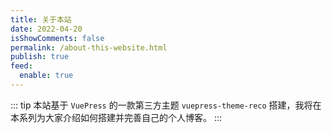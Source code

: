 ```yaml
---
title: 关于本站
date: 2022-04-20
isShowComments: false
permalink: /about-this-website.html
publish: true
feed:
  enable: true
---
```


::: tip
本站基于 `VuePress` 的一款第三方主题 `vuepress-theme-reco` 搭建，我将在本系列为大家介绍如何搭建并完善自己的个人博客。
:::
